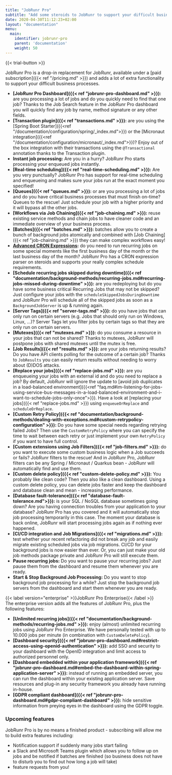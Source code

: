 ```yaml
---
title: "JobRunr Pro"
subtitle: "Add some steroids to JobRunr to support your difficult business processes."
date: 2020-04-30T11:12:23+02:00
layout: "documentation"
menu: 
  main: 
    identifier: jobrunr-pro
    parent: 'documentation'
    weight: 50
---
```


{{< trial-button >}}

JobRunr Pro is a drop-in replacement for JobRunr, available under a [paid subscription]({{< ref "/pricing.md" >}}) and adds a lot of extra functionality to support your difficult business processes. 

- __[JobRunr Pro Dashboard]({{< ref "jobrunr-pro-dashboard.md" >}}):__ are you processing a lot of jobs and do you quickly need to find that one job? Thanks to the Job Search feature in the JobRunr Pro dashboard you will quickly find any job by name, method signature or any other fields.
- __[Transaction plugin]({{< ref "transactions.md" >}}):__ are you using the [Spring Boot Starter]({{<ref "/documentation/configuration/spring/_index.md">}}) or the [Micronaut integration]({{<ref "/documentation/configuration/micronaut/_index.md">}})? Enjoy out of the box integration with their transactions using the `@Transactional` annotation thanks to the Transaction plugin.
- __Instant job processing:__ Are you in a hurry? JobRunr Pro starts processing your enqueued jobs instantly.
- __[Real-time scheduling]({{< ref "real-time-scheduling.md" >}}):__ Are you very punctually? JobRunr Pro has support for real-time scheduling and enqueueing and makes sure your jobs run at the exact moment you specified!
- __[Queues]({{< ref "queues.md" >}}):__ or are you processing a lot of jobs and do you have critical business processes that must finish on-time? Queues to the rescue! Just schedule your job with a higher priority and it will bypass all the other jobs.
- __[Workflows via Job Chaining]({{< ref "job-chaining.md" >}}):__ reuse existing service methods and chain jobs to have cleaner code and an immediate overview of your business process.
- __[Batches]({{< ref "batches.md" >}}):__ batches allow you to create a bunch of background jobs atomically and combined with [Job Chaining]({{< ref "job-chaining.md" >}}) they can make complex workflows easy!
- __[Advanced CRON Expressions]():__ do you need to run recurring jobs on some special moments like the first business day of the month or the last business day of the month? JobRunr Pro has a CRON expression parser on steroids and supports your really complex schedule requirements.
- __[Schedule recurring jobs skipped during downtime]({{< ref "documentation/background-methods/recurring-jobs.md#recurring-jobs-missed-during-downtime" >}}):__ are you redeploying but do you have some business critical Recurring Jobs that may not be skipped? Just configure your jobs with the `scheduleSkippedJobsDuringDowntime` and JobRunr Pro will schedule all of the skipped jobs as soon as a `BackgroundJobServer` is up & running again.
- __[Server Tags]({{< ref "server-tags.md" >}}):__ do you have jobs that can only run on certain servers (e.g. Jobs that should only run on Windows, Linux, ...)? Server Tags let you filter jobs by certain tags so that they are only run on certain servers.
- __[Mutexes]({{< ref "mutexes.md" >}}):__ do you consume a resource in your jobs that can not be shared? Thanks to mutexes, JobRunr will postpone jobs with shared mutexes until the mutex is free.
- __[Job Results]({{< ref "results.md" >}}):__ are your jobs returning results? Do you have API clients polling for the outcome of a certain job? Thanks to `JobResults` you can easily return results without needing to worry about (D)DOS attacks.
- __[Replace your jobs]({{< ref "replace-jobs.md" >}}):__ are you enqueueing your jobs with an external id and do you need to replace a job? By default, JobRunr will ignore the update to [avoid job duplicates in a load-balanced environment]({{<ref "faq.md#im-listening-for-jobs-using-service-bus-messages-in-a-load-balanced-environment-and-i-want-to-schedule-jobs-only-once">}}). Have a look at [replacing your jobs]({{< ref "replace-jobs.md" >}}) using `enqueueOrReplace` and `scheduleOrReplace`.
- __[Custom Retry Policy]({{< ref "documentation/background-methods/dealing-with-exceptions.md#custom-retrypolicy-configuration" >}}):__ Do you have some special needs regarding retrying failed Jobs? Then use the `CustomRetryPolicy` where you can specify the time to wait between each retry or just implement your own `RetryPolicy` if you want to have full control.
- __[Custom extensions using Job Filters]({{< ref "job-filters.md" >}}):__ do you want to execute some custom business logic when a Job succeeds or fails? JobRunr filters to the rescue! And in JobRunr Pro, JobRunr filters can be any Spring / Micronaut / Quarkus bean - JobRunr will automatically find and use them.
- __[Custom delete policy]({{< ref "custom-delete-policy.md" >}}):__ You probably like clean code? Then you also like a clean dashboard. Using a custom delete policy, you can delete jobs faster and keep the dashboard and database clean and mean - increasing performance.
- __[Database fault-tolerance]({{< ref "database-fault-tolerance.md">}}):__ is your SQL / NoSQL database sometimes going down? Are you having connection troubles from your application to your database? JobRunr Pro has you covered and it will automatically stop job processing temporarily in this case. The moment your database is back online, JobRunr will start processing jobs again as if nothing ever happened.
- __[CI/CD integration and Job Migrations]({{< ref "migrations.md" >}}):__ test whether your recent refactoring did not break any job and easily migrate existing scheduled jobs via job migrations. CI/CD for your background jobs is now easier than ever. Or, you can just make your old job methods package private and JobRunr Pro will still execute them.
- __Pause recurring jobs:__ Do you want to pause your recurring jobs? Just pause them from the dashboard and resume them whenever you are ready.
- __Start & Stop Background Job Processing:__ Do you want to stop background job processing for a while? Just stop the background job servers from the dashboard and start them whenever you are ready.


{{< label version="enterprise" >}}JobRunr Pro Enterprise{{< /label >}}<br> 
The enterprise version adds all the features of JobRunr Pro, plus the following features:
- __[Unlimited recurring jobs]({{< ref "documentation/background-methods/recurring-jobs.md" >}}):__ enjoy (almost) unlimited recurring jobs using JobRunr Pro Enterprise. We have personally tested with up to 10.000 jobs per minute (in combination with `CustomDeletePolicy`).
- __[Dashboard security]({{< ref "jobrunr-pro-dashboard.md#restrict-access-using-openid-authentication" >}}):__ add SSO and security to your dashboard with the OpenID integration and limit access to authorized personnel only. 
- __[Dashboard embedded within your application framework]({{< ref "jobrunr-pro-dashboard.md#embed-the-dashboard-within-spring-application-server" >}}):__ instead of running an embedded server, you can run the dashboard within your existing application server. Save resources and plug-in any security framework you already have running in-house. 
- __[GDPR compliant dashboard]({{< ref "jobrunr-pro-dashboard.md#gdpr-compliant-dashboard" >}}):__ hide sensitive information from preying eyes in the dashboard using the GDPR toggle.


### Upcoming features
JobRunr Pro is by no means a finished product - subscribing will allow me to build extra features including:
- Notification support if suddenly many jobs start failing
- a Slack and Microsoft Teams plugin which allows you to follow up on jobs and be notified if batches are finished (so business does not have to disturb you to find out how long a job will take)
- feature requests from you!